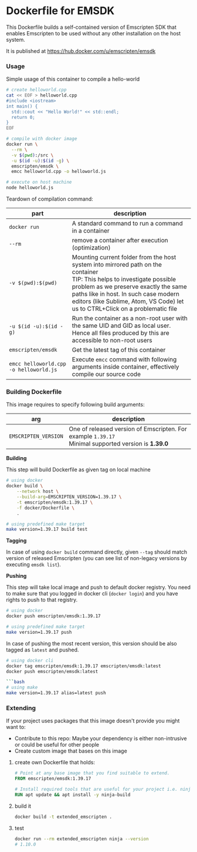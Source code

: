# Dockerfile for EMSDK

This Dockerfile builds a self-contained version of Emscripten SDK that enables Emscripten to be used without any
other installation on the host system.

It is published at https://hub.docker.com/u/emscripten/emsdk

### Usage

Simple usage of this container to compile a hello-world
```bash
# create helloworld.cpp
cat << EOF > helloworld.cpp
#include <iostream>
int main() {
  std::cout << "Hello World!" << std::endl;
  return 0;
}
EOF
```

```bash
# compile with docker image
docker run \
  --rm \
  -v $(pwd):/src \
  -u $(id -u):$(id -g) \
  emscripten/emsdk \
  emcc helloworld.cpp -o helloworld.js

# execute on host machine
node helloworld.js
```

Teardown of compilation command:

|part|description|
|---|---|
|`docker run`| A standard command to run a command in a container|
|`--rm`|remove a container after execution (optimization)|
|`-v $(pwd):$(pwd)`|Mounting current folder from the host system into mirrored path on the container<br>TIP: This helps to investigate possible problem as we preserve exactly the same paths like in host. In such case modern editors (like Sublime, Atom, VS Code) let us to CTRL+Click on a problematic file |
|`-u $(id -u):$(id -g)`| Run the container as a non-root user with the same UID and GID as local user. Hence all files produced by this are accessible to non-root users|
|`emscripten/emsdk`|Get the latest tag of this container|
|`emcc helloworld.cpp -o helloworld.js`|Execute `emcc` command with following arguments inside container, effectively compile our source code|



### Building Dockerfile

This image requires to specify following build arguments:

| arg | description |
| --- | --- |
| `EMSCRIPTEN_VERSION` | One of released version of Emscripten. For example `1.39.17`<br/> Minimal supported version is **1.39.0**|

**Building**

This step will build Dockerfile as given tag on local machine
```bash
# using docker
docker build \
    --network host \
    --build-arg=EMSCRIPTEN_VERSION=1.39.17 \
    -t emscripten/emsdk:1.39.17 \
    -f docker/Dockerfile \
    .
```
```bash
# using predefined make target
make version=1.39.17 build test
```

**Tagging**

In case of using `docker build` command directly, given `--tag` should match version of released Emscripten (you can see list of non-legacy versions by executing `emsdk list`).

**Pushing**

This step will take local image and push to default docker registry. You need to make sure that you logged in docker cli (`docker login`) and you have rights to push to that registry.

```bash
# using docker
docker push emscripten/emsdk:1.39.17
```
```bash
# using predefined make target
make version=1.39.17 push
```

In case of pushing the most recent version, this version should be also tagged as `latest` and pushed.
```bash
# using docker cli
docker tag emscripten/emsdk:1.39.17 emscripten/emsdk:latest
docker push emscripten/emsdk:latest

```bash
# using make
make version=1.39.17 alias=latest push
```

### Extending

If your project uses packages that this image doesn't provide you might want to:
* Contribute to this repo: Maybe your dependency is either non-intrusive or could be useful for other people
* Create custom image that bases on this image

1. create own Dockerfile that holds:
    ```dockerfile
    # Point at any base image that you find suitable to extend.
    FROM emscripten/emsdk:1.39.17

    # Install required tools that are useful for your project i.e. ninja-build
    RUN apt update && apt install -y ninja-build
    ```

2. build it
    ```bash
    docker build -t extended_emscripten .
    ```

3. test
    ```bash
    docker run --rm extended_emscripten ninja --version
    # 1.10.0
    ```

